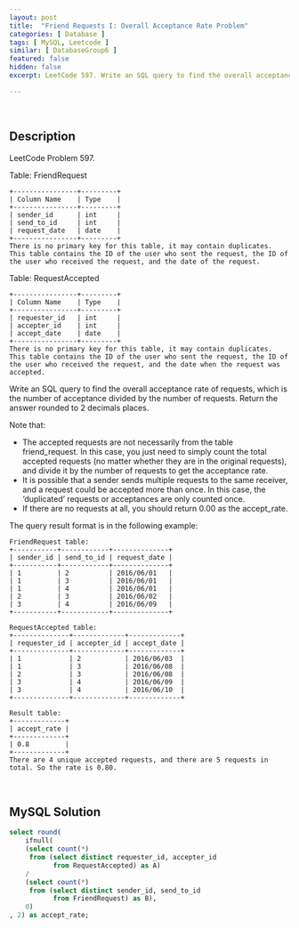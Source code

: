 ```yaml
---
layout: post
title:  "Friend Requests I: Overall Acceptance Rate Problem"
categories: [ Database ]
tags: [ MySQL, Leetcode ]
similar: [ DatabaseGroup6 ]
featured: false
hidden: false
excerpt: LeetCode 597. Write an SQL query to find the overall acceptance rate of requests, which is the number of acceptance divided by the number of requests.

---
```


<br />

## Description

LeetCode Problem 597. 

Table: FriendRequest

```
+----------------+---------+
| Column Name    | Type    |
+----------------+---------+
| sender_id      | int     |
| send_to_id     | int     |
| request_date   | date    |
+----------------+---------+
There is no primary key for this table, it may contain duplicates.
This table contains the ID of the user who sent the request, the ID of the user who received the request, and the date of the request.
```

Table: RequestAccepted

```
+----------------+---------+
| Column Name    | Type    |
+----------------+---------+
| requester_id   | int     |
| accepter_id    | int     |
| accept_date    | date    |
+----------------+---------+
There is no primary key for this table, it may contain duplicates.
This table contains the ID of the user who sent the request, the ID of the user who received the request, and the date when the request was accepted.
```

Write an SQL query to find the overall acceptance rate of requests, which is the number of acceptance divided by the number of requests. Return the answer rounded to 2 decimals places.

Note that:

* The accepted requests are not necessarily from the table friend_request. In this case, you just need to simply count the total accepted requests (no matter whether they are in the original requests), and divide it by the number of requests to get the acceptance rate.
* It is possible that a sender sends multiple requests to the same receiver, and a request could be accepted more than once. In this case, the ‘duplicated’ requests or acceptances are only counted once.
* If there are no requests at all, you should return 0.00 as the accept_rate.


The query result format is in the following example:

 
```
FriendRequest table:
+-----------+------------+--------------+
| sender_id | send_to_id | request_date |
+-----------+------------+--------------+
| 1         | 2          | 2016/06/01   |
| 1         | 3          | 2016/06/01   |
| 1         | 4          | 2016/06/01   |
| 2         | 3          | 2016/06/02   |
| 3         | 4          | 2016/06/09   |
+-----------+------------+--------------+

RequestAccepted table:
+--------------+-------------+-------------+
| requester_id | accepter_id | accept_date |
+--------------+-------------+-------------+
| 1            | 2           | 2016/06/03  |
| 1            | 3           | 2016/06/08  |
| 2            | 3           | 2016/06/08  |
| 3            | 4           | 2016/06/09  |
| 3            | 4           | 2016/06/10  |
+--------------+-------------+-------------+

Result table:
+-------------+
| accept_rate |
+-------------+
| 0.8         |
+-------------+
There are 4 unique accepted requests, and there are 5 requests in total. So the rate is 0.80.
```

<br />

## MySQL Solution


```sql
select round(
    ifnull(
    (select count(*) 
     from (select distinct requester_id, accepter_id 
           from RequestAccepted) as A)
    /
    (select count(*) 
     from (select distinct sender_id, send_to_id 
           from FriendRequest) as B),
    0)
, 2) as accept_rate;
```
